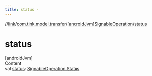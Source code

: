 ```yaml
---
title: status -
---
```

//[link](../../index.md)/[com.tink.model.transfer](../index.md)/[[androidJvm]SignableOperation](index.md)/[status](status.md)



# status  
[androidJvm]  
Content  
val [status](status.md): [SignableOperation.Status](-status/index.md)  



